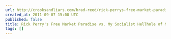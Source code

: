 ```yaml
---
url: http://crooksandliars.com/brad-reed/rick-perrys-free-market-paradise-vs-my-s
created_at: 2011-09-07 15:00 UTC
published: false
title: Rick Perry's Free Market Paradise vs. My Socialist Hellhole of Massachusetts
tags: []
---
```



